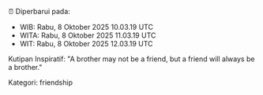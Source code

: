 ⏰ Diperbarui pada:
- WIB: Rabu, 8 Oktober 2025 10.03.19 UTC
- WITA: Rabu, 8 Oktober 2025 11.03.19 UTC
- WIT: Rabu, 8 Oktober 2025 12.03.19 UTC

Kutipan Inspiratif:
"A brother may not be a friend, but a friend will always be a brother."


Kategori: friendship

